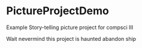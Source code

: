 # PictureProjectDemo
Example Story-telling picture project for compsci III 


Wait nevermind this project is haunted abandon ship
